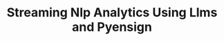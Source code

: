 ---
title: "Streaming Nlp Analytics Using Llms and Pyensign"
slug: "streaming-nlp-analytics-using-llms-and-pyensign"
draft: false
is_upcoming: false
event_date: "2023-08-01"
image: "event-image.png"
name: "Streaming NLP Analytics Made Easy Using LLMs and PyEnsign"
description: |
    Learn how to leverage the power of LLMs with PyEnsign, an open source data streaming tool and event-sourcing database, to take your Natural Language Processing (NLP) analytics out of the sandbox and into deployment. With PyEnsign, you can effortlessly interact with data streams to build models and analytics that can actually get used by customers and people at your organization.

    Learning Objectives:

    - Explore the capabilities of Language Models (LLMs) and their applications in NLP tasks.
    - Gain hands-on experience with PyEnsign, a data streaming tool and event-sourcing database.
    - Build a streaming NLP model pipeline that embeds an LLM with the PyEnsign API to perform real-time text analytics.    
events: ['Webinar']
registration_link:
call_to_action:
video_link: https://www.youtube.com/embed/7hXMpwS86Ro?si=4Co6AVwNQw8LMv3M
audio_link:
categories: ['Video']
presenters: ['Prema Roman', 'Rebecca Bilbro']
topics: ['LLM', 'PyEnsign', 'NLP']
---